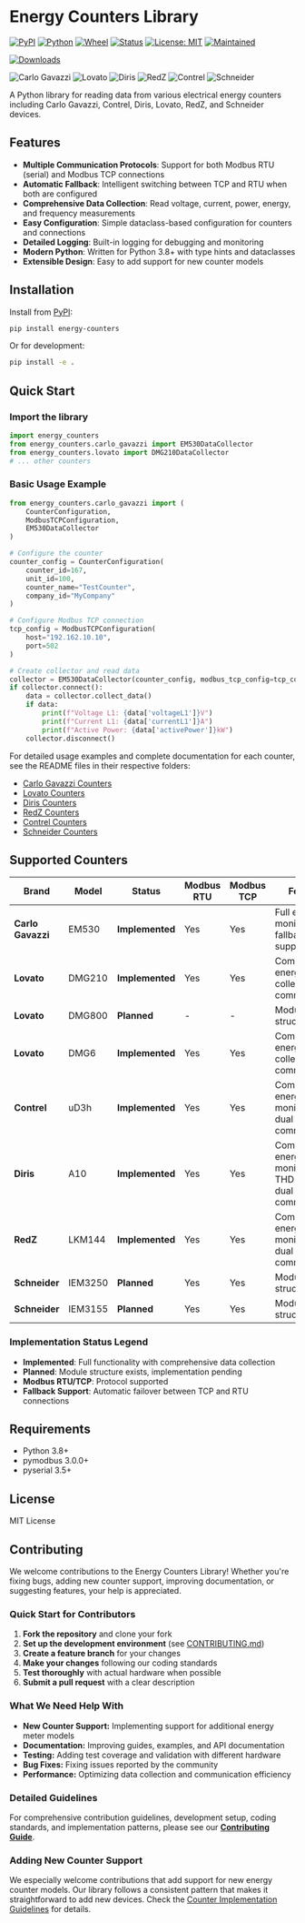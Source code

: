 # Energy Counters Library

[![PyPI](https://img.shields.io/pypi/v/energy-counters.svg)](https://pypi.org/project/energy-counters/)
[![Python](https://img.shields.io/pypi/pyversions/energy-counters.svg)](https://pypi.org/project/energy-counters/)
[![Wheel](https://img.shields.io/pypi/wheel/energy-counters.svg)](https://pypi.org/project/energy-counters/)
[![Status](https://img.shields.io/pypi/status/energy-counters.svg)](https://pypi.org/project/energy-counters/)
[![License: MIT](https://img.shields.io/badge/License-MIT-yellow.svg)](https://opensource.org/licenses/MIT)
[![Maintained](https://img.shields.io/badge/maintained-yes%2C%202025-success.svg)](https://github.com/nobrega8/energy-counters)

[![Downloads](https://static.pepy.tech/badge/energy-counters)](https://pepy.tech/project/energy-counters)

![Carlo Gavazzi](https://img.shields.io/badge/support-Carlo%20Gavazzi-lightgrey.svg)
![Lovato](https://img.shields.io/badge/support-Lovato-lightgrey.svg)
![Diris](https://img.shields.io/badge/support-Diris-lightgrey.svg)
![RedZ](https://img.shields.io/badge/support-RedZ-lightgrey.svg)
![Contrel](https://img.shields.io/badge/support-Contrel-lightgrey.svg)
![Schneider](https://img.shields.io/badge/support-Schneider-lightgrey.svg)

A Python library for reading data from various electrical energy counters including Carlo Gavazzi, Contrel, Diris, Lovato, RedZ, and Schneider devices.

## Features

- **Multiple Communication Protocols**: Support for both Modbus RTU (serial) and Modbus TCP connections
- **Automatic Fallback**: Intelligent switching between TCP and RTU when both are configured
- **Comprehensive Data Collection**: Read voltage, current, power, energy, and frequency measurements
- **Easy Configuration**: Simple dataclass-based configuration for counters and connections
- **Detailed Logging**: Built-in logging for debugging and monitoring
- **Modern Python**: Written for Python 3.8+ with type hints and dataclasses
- **Extensible Design**: Easy to add support for new counter models

## Installation

Install from [PyPI](https://pypi.org/project/energy-counters/):

```bash
pip install energy-counters
```

Or for development:
```bash
pip install -e .
```

## Quick Start

### Import the library

```python
import energy_counters
from energy_counters.carlo_gavazzi import EM530DataCollector
from energy_counters.lovato import DMG210DataCollector
# ... other counters
```

### Basic Usage Example

```python
from energy_counters.carlo_gavazzi import (
    CounterConfiguration,
    ModbusTCPConfiguration,
    EM530DataCollector
)

# Configure the counter
counter_config = CounterConfiguration(
    counter_id=167,
    unit_id=100,
    counter_name="TestCounter",
    company_id="MyCompany"
)

# Configure Modbus TCP connection
tcp_config = ModbusTCPConfiguration(
    host="192.162.10.10",
    port=502
)

# Create collector and read data
collector = EM530DataCollector(counter_config, modbus_tcp_config=tcp_config)
if collector.connect():
    data = collector.collect_data()
    if data:
        print(f"Voltage L1: {data['voltageL1']}V")
        print(f"Current L1: {data['currentL1']}A")
        print(f"Active Power: {data['activePower']}kW")
    collector.disconnect()
```

For detailed usage examples and complete documentation for each counter, see the README files in their respective folders:
- [Carlo Gavazzi Counters](src/energy_counters/carlo_gavazzi/README.md)
- [Lovato Counters](src/energy_counters/lovato/README.md)
- [Diris Counters](src/energy_counters/diris/README.md)
- [RedZ Counters](src/energy_counters/redz/README.md)
- [Contrel Counters](src/energy_counters/contrel/README.md)
- [Schneider Counters](src/energy_counters/schneider/README.md)

## Supported Counters

| Brand | Model | Status | Modbus RTU | Modbus TCP | Features |
|-------|-------|--------|------------|------------|----------|
| **Carlo Gavazzi** | EM530 | **Implemented** | Yes | Yes | Full energy monitoring, fallback support |
| **Lovato** | DMG210 | **Implemented** | Yes | Yes | Complete energy data collection, dual communication |
| **Lovato** | DMG800 | **Planned** | - | - | Module structure ready |
| **Lovato** | DMG6 | **Implemented** | Yes | Yes | Complete energy data collection, dual communication |
| **Contrel** | uD3h | **Implemented** | Yes | Yes | Complete energy monitoring, dual communication |
| **Diris** | A10 | **Implemented** | Yes | Yes | Complete energy monitoring, THD analysis, dual communication |
| **RedZ** | LKM144 | **Implemented** | Yes | Yes | Complete energy monitoring, dual communication |
| **Schneider** | IEM3250 | **Planned** | Yes | Yes | Module structure ready |
| **Schneider** | IEM3155 | **Planned** | Yes | Yes | Module structure ready |

### Implementation Status Legend
- **Implemented**: Full functionality with comprehensive data collection
- **Planned**: Module structure exists, implementation pending
- **Modbus RTU/TCP**: Protocol supported
- **Fallback Support**: Automatic failover between TCP and RTU connections

## Requirements

- Python 3.8+
- pymodbus 3.0.0+
- pyserial 3.5+

## License

MIT License

## Contributing

We welcome contributions to the Energy Counters Library! Whether you're fixing bugs, adding new counter support, improving documentation, or suggesting features, your help is appreciated.

### Quick Start for Contributors

1. **Fork the repository** and clone your fork
2. **Set up the development environment** (see [CONTRIBUTING.md](CONTRIBUTING.md))
3. **Create a feature branch** for your changes
4. **Make your changes** following our coding standards
5. **Test thoroughly** with actual hardware when possible
6. **Submit a pull request** with a clear description

### What We Need Help With

- **New Counter Support:** Implementing support for additional energy meter models
- **Documentation:** Improving guides, examples, and API documentation
- **Testing:** Adding test coverage and validation with different hardware
- **Bug Fixes:** Fixing issues reported by the community
- **Performance:** Optimizing data collection and communication efficiency

### Detailed Guidelines

For comprehensive contribution guidelines, development setup, coding standards, and implementation patterns, please see our [**Contributing Guide**](CONTRIBUTING.md).

### Adding New Counter Support

We especially welcome contributions that add support for new energy counter models. Our library follows a consistent pattern that makes it straightforward to add new devices. Check the [Counter Implementation Guidelines](CONTRIBUTING.md#implementing-new-counter-support) for details.

